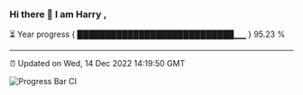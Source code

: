 ### Hi there 👋 I am Harry , 

⏳ Year progress { ████████████████████████████▁▁ } 95.23 %

---

⏰ Updated on Wed, 14 Dec 2022 14:19:50 GMT

![Progress Bar CI](https://github.com/duykhang68/duykhang68/workflows/Progress%20Bar%20CI/badge.svg)
